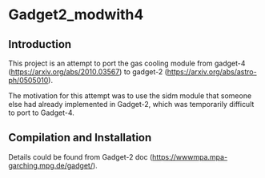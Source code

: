 # Gadget2_modwith4
## Introduction
This project is an attempt to port the gas cooling module from gadget-4 (https://arxiv.org/abs/2010.03567) to gadget-2 (https://arxiv.org/abs/astro-ph/0505010).

The motivation for this attempt was to use the sidm module that someone else had already implemented in Gadget-2, which was temporarily difficult to port to Gadget-4.

## Compilation and Installation
Details could be found from Gadget-2 doc (https://wwwmpa.mpa-garching.mpg.de/gadget/).